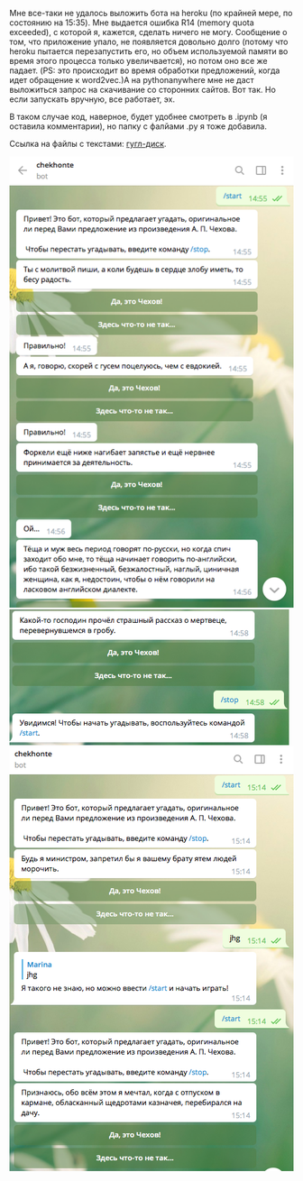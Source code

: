 Мне все-таки не удалось выложить бота на heroku (по крайней мере, по состоянию на 15:35). Мне выдается ошибка R14 (memory quota exceeded), с которой я, кажется, сделать ничего не могу. Сообщение о том, что приложение упало, не появляется довольно долго (потому что heroku пытается перезапустить его, но объем используемой памяти во время этого процесса только увеличвается), но потом оно все же падает. (PS: это происходит во время обработки предложений, когда идет обращение к word2vec.)А на pythonanywhere мне не даст выложиться запрос на скачивание со сторонних сайтов. Вот так. Но если запускать вручную, все работает, эх.

В таком случае код, наверное, будет удобнее смотреть в .ipynb (я оставила комментарии), но папку с фалйами .py я тоже добавила.

Ссылка на файлы с текстами: [гугл-диск](https://drive.google.com/open?id=1kGWmYGrHQ8SNCoOcAZASeUVMhWvGuBRC).

![скриншот1](https://github.com/maryoocean/Programming-2/blob/master/Homeworks/final%20project/screeshots/%D0%A1%D0%BD%D0%B8%D0%BC%D0%BE%D0%BA%20%D1%8D%D0%BA%D1%80%D0%B0%D0%BD%D0%B0%202019-06-19%20%D0%B2%2014.59.51.png?raw=true "скриншот1")
![скриншот2](https://github.com/maryoocean/Programming-2/blob/master/Homeworks/final%20project/screeshots/%D0%A1%D0%BD%D0%B8%D0%BC%D0%BE%D0%BA%20%D1%8D%D0%BA%D1%80%D0%B0%D0%BD%D0%B0%202019-06-19%20%D0%B2%2015.00.08.png?raw=true "скриншот2")
![скриншот3](https://github.com/maryoocean/Programming-2/blob/master/Homeworks/final%20project/screeshots/%D0%A1%D0%BD%D0%B8%D0%BC%D0%BE%D0%BA%20%D1%8D%D0%BA%D1%80%D0%B0%D0%BD%D0%B0%202019-06-19%20%D0%B2%2015.18.01.png?raw=true "скриншот3")
